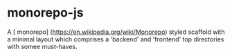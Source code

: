 # monorepo-js
A [ monorepo] (https://en.wikipedia.org/wiki/Monorepo) styled scaffold with a minimal layout which comprises a 'backend' and 'frontend' top directories with somee must-haves.
